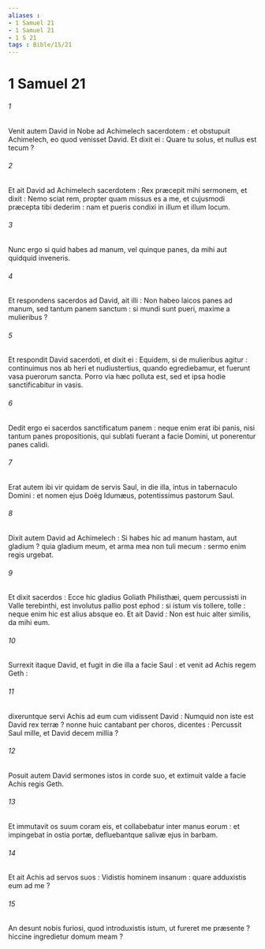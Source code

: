 ```yaml
---
aliases : 
- 1 Samuel 21
- 1 Samuel 21
- 1 S 21
tags : Bible/1S/21
---
```


# 1 Samuel 21

###### 1
Venit autem David in Nobe ad Achimelech sacerdotem : et obstupuit Achimelech, eo quod venisset David. Et dixit ei : Quare tu solus, et nullus est tecum ?
###### 2
Et ait David ad Achimelech sacerdotem : Rex præcepit mihi sermonem, et dixit : Nemo sciat rem, propter quam missus es a me, et cujusmodi præcepta tibi dederim : nam et pueris condixi in illum et illum locum.
###### 3
Nunc ergo si quid habes ad manum, vel quinque panes, da mihi aut quidquid inveneris.
###### 4
Et respondens sacerdos ad David, ait illi : Non habeo laicos panes ad manum, sed tantum panem sanctum : si mundi sunt pueri, maxime a mulieribus ?
###### 5
Et respondit David sacerdoti, et dixit ei : Equidem, si de mulieribus agitur : continuimus nos ab heri et nudiustertius, quando egrediebamur, et fuerunt vasa puerorum sancta. Porro via hæc polluta est, sed et ipsa hodie sanctificabitur in vasis.
###### 6
Dedit ergo ei sacerdos sanctificatum panem : neque enim erat ibi panis, nisi tantum panes propositionis, qui sublati fuerant a facie Domini, ut ponerentur panes calidi.
###### 7
Erat autem ibi vir quidam de servis Saul, in die illa, intus in tabernaculo Domini : et nomen ejus Doëg Idumæus, potentissimus pastorum Saul.
###### 8
Dixit autem David ad Achimelech : Si habes hic ad manum hastam, aut gladium ? quia gladium meum, et arma mea non tuli mecum : sermo enim regis urgebat.
###### 9
Et dixit sacerdos : Ecce hic gladius Goliath Philisthæi, quem percussisti in Valle terebinthi, est involutus pallio post ephod : si istum vis tollere, tolle : neque enim hic est alius absque eo. Et ait David : Non est huic alter similis, da mihi eum.
###### 10
Surrexit itaque David, et fugit in die illa a facie Saul : et venit ad Achis regem Geth :
###### 11
dixeruntque servi Achis ad eum cum vidissent David : Numquid non iste est David rex terræ ? nonne huic cantabant per choros, dicentes : Percussit Saul mille, et David decem millia ?
###### 12
Posuit autem David sermones istos in corde suo, et extimuit valde a facie Achis regis Geth.
###### 13
Et immutavit os suum coram eis, et collabebatur inter manus eorum : et impingebat in ostia portæ, defluebantque salivæ ejus in barbam.
###### 14
Et ait Achis ad servos suos : Vidistis hominem insanum : quare adduxistis eum ad me ?
###### 15
An desunt nobis furiosi, quod introduxistis istum, ut fureret me præsente ? hiccine ingredietur domum meam ?

